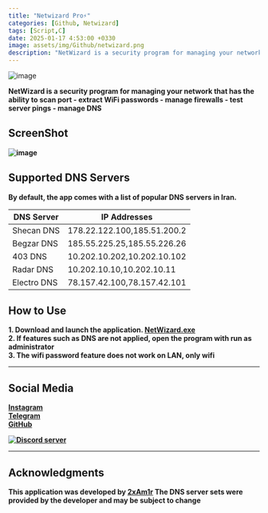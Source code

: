 ```yaml
---
title: "Netwizard Pro⚡"
categories: [Github, Netwizard]
tags: [Script,C]
date: 2025-01-17 4:53:00 +0330
image: assets/img/Github/netwizard.png
description: "NetWizard is a security program for managing your network that has the ability to scan port - extract WiFi passwords - manage firewalls - test server pings - manage DNS" 
---
```

![image](https://github.com/user-attachments/assets/987c9a80-a553-43b4-af10-997c70b7ac5f)<br>

<b>NetWizard is a security program for managing your network that has the ability to scan port - extract WiFi passwords - manage firewalls - test server pings - manage DNS<b>

## ScreenShot

![image](https://github.com/user-attachments/assets/48e83710-a2b9-4bc7-aa6b-a7218fd83f9a)

## Supported DNS Servers

By default, the app comes with a list of popular DNS servers in Iran.

| DNS Server   | IP Addresses          |
| ------------ | ---------------------|
| Shecan DNS   | 178.22.122.100,185.51.200.2 |
| Begzar DNS   | 185.55.225.25,185.55.226.26 |
| 403 DNS      | 10.202.10.202,10.202.10.102 |
| Radar DNS    | 10.202.10.10,10.202.10.11 |
| Electro DNS  | 78.157.42.100,78.157.42.101 |

## How to Use
<b>1. Download and launch the application. [NetWizard.exe](https://github.com/i2xAm1r/Netwizard/releases/download/network/NetWizard.exe)<b><br>
<b>2. If features such as DNS are not applied, open the program with run as administrator<b><br>
<b>3. The wifi password feature does not work on LAN, only wifi<b>

--- 
## Social Media

<a href="https://instagram.com/2xAm1r" target="_blank">
    <i class="fab fa-instagram"></i> Instagram
</a><br>

<a href="https://t.me/I2xAm1r" target="_blank">
    <i class="fab fa-telegram"></i> Telegram
</a><br>

<a href="https://github.com/i2xAm1r" target="_blank">
    <i class="fab fa-github"></i> GitHub
    
[![Discord server](https://discordapp.com/api/guilds/938143724565835848/embed.png?style=banner3)](https://discord.gg/WtPzSe94)

---

## Acknowledgments

<b>This application was developed by [2xAm1r](https://github.com/i2xAm1r/) The DNS server sets were provided by the developer and may be subject to change<b>

